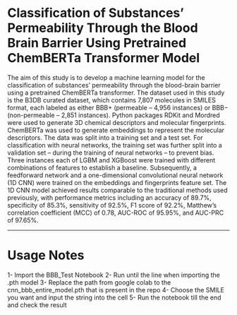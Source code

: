 # Classification of Substances’ Permeability Through the Blood Brain Barrier Using Pretrained ChemBERTa Transformer Model 
The aim of this study is to develop a machine learning model for the classification of substances’ permeability through the blood-brain barrier using a pretrained ChemBERTa transformer. The dataset used in this study is the B3DB curated dataset, which contains 7,807 molecules in SMILES format, each labeled as either BBB+ (permeable – 4,956 instances) or BBB− (non-permeable – 2,851 instances). Python packages RDKit and Mordred were used to generate 3D chemical descriptors and molecular fingerprints. ChemBERTa was used to generate embeddings to represent the molecular descriptors. The data was split into a training set and a test set. For classification with neural networks, the training set was further split into a validation set – during the training of neural networks – to prevent bias. Three instances each of LGBM and XGBoost were trained with different combinations of features to establish a baseline. Subsequently, a feedforward network and a one-dimensional convolutional neural network (1D CNN) were trained on the embeddings and fingerprints feature set. The 1D CNN model achieved results comparable to the traditional methods used previously, with performance metrics including an accuracy of 89.7%, specificity of 85.3%, sensitivity of 92.5%, F1 score of 92.2%, Matthew’s correlation coefficient (MCC) of 0.78, AUC-ROC of 95.95%, and AUC-PRC of 97.65%.

----------------------------------------------------------------------------------------------------------------------------------------------
# Usage Notes 
1- Import the BBB_Test Notebook 
2- Run until the line when importing the .pth model 
3- Replace the path from google colab to the cnn_bbb_entire_model.pth that is present in the repo 
4- Choose the SMILE you want and input the string into the cell 
5- Run the notebook till the end and check the result 

